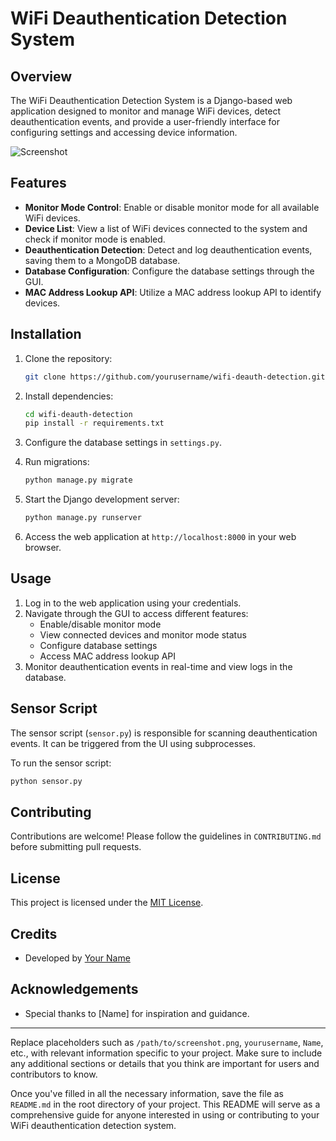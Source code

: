 # WiFi Deauthentication Detection System

## Overview

The WiFi Deauthentication Detection System is a Django-based web application designed to monitor and manage WiFi devices, detect deauthentication events, and provide a user-friendly interface for configuring settings and accessing device information.

![Screenshot](/path/to/screenshot.png)

## Features

- **Monitor Mode Control**: Enable or disable monitor mode for all available WiFi devices.
- **Device List**: View a list of WiFi devices connected to the system and check if monitor mode is enabled.
- **Deauthentication Detection**: Detect and log deauthentication events, saving them to a MongoDB database.
- **Database Configuration**: Configure the database settings through the GUI.
- **MAC Address Lookup API**: Utilize a MAC address lookup API to identify devices.

## Installation

1. Clone the repository:
   ```bash
   git clone https://github.com/yourusername/wifi-deauth-detection.git
   ```

2. Install dependencies:
   ```bash
   cd wifi-deauth-detection
   pip install -r requirements.txt
   ```

3. Configure the database settings in `settings.py`.

4. Run migrations:
   ```bash
   python manage.py migrate
   ```

5. Start the Django development server:
   ```bash
   python manage.py runserver
   ```

6. Access the web application at `http://localhost:8000` in your web browser.

## Usage

1. Log in to the web application using your credentials.
2. Navigate through the GUI to access different features:
   - Enable/disable monitor mode
   - View connected devices and monitor mode status
   - Configure database settings
   - Access MAC address lookup API
3. Monitor deauthentication events in real-time and view logs in the database.

## Sensor Script

The sensor script (`sensor.py`) is responsible for scanning deauthentication events. It can be triggered from the UI using subprocesses.

To run the sensor script:

```bash
python sensor.py
```

## Contributing

Contributions are welcome! Please follow the guidelines in `CONTRIBUTING.md` before submitting pull requests.

## License

This project is licensed under the [MIT License](LICENSE).

## Credits

- Developed by [Your Name](https://github.com/yourusername)

## Acknowledgements

- Special thanks to [Name] for inspiration and guidance.

---

Replace placeholders such as `/path/to/screenshot.png`, `yourusername`, `Name`, etc., with relevant information specific to your project. Make sure to include any additional sections or details that you think are important for users and contributors to know.

Once you've filled in all the necessary information, save the file as `README.md` in the root directory of your project. This README will serve as a comprehensive guide for anyone interested in using or contributing to your WiFi deauthentication detection system.
